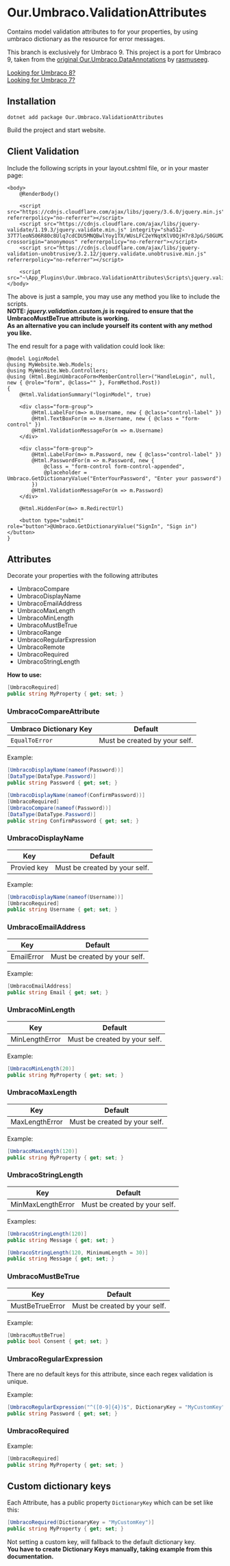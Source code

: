 # Our.Umbraco.ValidationAttributes
Contains model validation attributes to for your properties, by using umbraco dictionary as the resource for error messages.

This branch is exclusively for Umbraco 9.
This project is a port for Umbraco 9, taken from the [original Our.Umbraco.DataAnnotations](http://github.com/rasmuseeg/Our.Umbraco.DataAnnotations) by [rasmuseeg](https://github.com/rasmuseeg).  

[Looking for Umbraco 8?](https://github.com/rasmuseeg/Our.Umbraco.DataAnnotations/tree/dev-v8)  
[Looking for Umbraco 7?](https://github.com/rasmuseeg/Our.Umbraco.DataAnnotations/tree/dev-v7)

## Installation
```
dotnet add package Our.Umbraco.ValidationAttributes
```
Build the project and start website.

## Client Validation
Include the following scripts in your layout.cshtml file, or in your master page:

```
<body>
    @RenderBody()

    <script src="https://cdnjs.cloudflare.com/ajax/libs/jquery/3.6.0/jquery.min.js" referrerpolicy="no-referrer"></script>
    <script src="https://cdnjs.cloudflare.com/ajax/libs/jquery-validate/1.19.3/jquery.validate.min.js" integrity="sha512-37T7leoNS06R80c8Ulq7cdCDU5MNQBwlYoy1TX/WUsLFC2eYNqtKlV0QjH7r8JpG/S0GUMZwebnVFLPd6SU5yg==" crossorigin="anonymous" referrerpolicy="no-referrer"></script>
    <script src="https://cdnjs.cloudflare.com/ajax/libs/jquery-validation-unobtrusive/3.2.12/jquery.validate.unobtrusive.min.js" referrerpolicy="no-referrer"></script>

    <script src="~\App_Plugins\Our.Umbraco.ValidationAttributes\Scripts\jquery.validation.custom.js">
</body>
```

The above is just a sample, you may use any method you like to include the scripts.  
**NOTE: *jquery.validation.custom.js* is required to ensure that the UmbracoMustBeTrue attribute is working.**  
**As an alternative you can include yourself its content with any method you like.**  

The end result for a page with validation could look like:
```cshtml
@model LoginModel
@using MyWebsite.Web.Models;
@using MyWebsite.Web.Controllers;
@using (Html.BeginUmbracoForm<MemberController>("HandleLogin", null, new { @role="form", @class="" }, FormMethod.Post))
{
    @Html.ValidationSummary("loginModel", true)

    <div class="form-group">
        @Html.LabelFor(m=> m.Username, new { @class="control-label" })
        @Html.TextBoxFor(m => m.Username, new { @class = "form-control" })
        @Html.ValidationMessageFor(m => m.Username)
    </div>

    <div class="form-group">
        @Html.LabelFor(m=> m.Password, new { @class="control-label" })
        @Html.PasswordFor(m => m.Password, new {
            @class = "form-control form-control-appended",
            @placeholder = Umbraco.GetDictionaryValue("EnterYourPassword", "Enter your password")
        })
        @Html.ValidationMessageFor(m => m.Password)
    </div>

    @Html.HiddenFor(m=> m.RedirectUrl)

    <button type="submit" role="button">@Umbraco.GetDictionaryValue("SignIn", "Sign in")</button>
}
```

### 

## Attributes
Decorate your properties with the following attributes

 * UmbracoCompare
 * UmbracoDisplayName
 * UmbracoEmailAddress
 * UmbracoMaxLength
 * UmbracoMinLength
 * UmbracoMustBeTrue
 * UmbracoRange
 * UmbracoRegularExpression
 * UmbracoRemote
 * UmbracoRequired
 * UmbracoStringLength

**How to use:**
```C#
[UmbracoRequired]
public string MyProperty { get; set; } 
```

### UmbracoCompareAttribute

| Umbraco Dictionary Key | Default |
| -- | -- |
| `EqualToError` | Must be created by your self. |


Example:
```C#
[UmbracoDisplayName(nameof(Password))]
[DataType(DataType.Password)]
public string Password { get; set; }

[UmbracoDisplayName(nameof(ConfirmPassword))]
[UmbracoRequired]
[UmbracoCompare(nameof(Password))]
[DataType(DataType.Password)]
public string ConfirmPassword { get; set; }
```

### UmbracoDisplayName

| Key | Default |
| -- | -- |
| Provied key | Must be created by your self. |

Example:
```C#
[UmbracoDisplayName(nameof(Username))]
[UmbracoRequired]
public string Username { get; set; }
```

### UmbracoEmailAddress

| Key | Default |
| -- | -- |
| EmailError | Must be created by your self. |

Example:
```C#
[UmbracoEmailAddress]
public string Email { get; set; }
```

### UmbracoMinLength

| Key | Default |
| -- | -- |
| MinLengthError | Must be created by your self. |

Example:
```C#
[UmbracoMinLength(20)]
public string MyProperty { get; set; }
```

### UmbracoMaxLength

| Key | Default |
| -- | -- |
| MaxLengthError | Must be created by your self. |

Example:
```C#
[UmbracoMaxLength(120)]
public string MyProperty { get; set; }
```

### UmbracoStringLength

| Key | Default
| -- | -- |
| MinMaxLengthError | Must be created by your self. |

Examples:
```C#
[UmbracoStringLength(120)]
public string Message { get; set; }

[UmbracoStringLength(120, MinimumLength = 30)]
public string Message { get; set; }
```

### UmbracoMustBeTrue
| Key | Default |
| -- | -- |
| MustBeTrueError | Must be created by your self. |

Example:
```C#
[UmbracoMustBeTrue]
public bool Consent { get; set; }
```

### UmbracoRegularExpression

There are no default keys for this attribute, since each regex validation is unique.

Example:
```C#
[UmbracoRegularExpression("^([0-9]{4})$", DictionaryKey = "MyCustomKey")]
public string Password { get; set; }
```

### UmbracoRequired

Example:
```C#
[UmbracoRequired]
public string MyProperty { get; set; }
```

## Custom dictionary keys
Each Attribute, has a public property `DictionaryKey` which can be set like this:
```C#
[UmbracoRequired(DictionaryKey = "MyCustomKey")]
public string MyProperty { get; set; }
```

Not setting a custom key, will fallback to the default dictionary key.  
**You have to create Dictionary Keys manually, taking example from this documentation.**